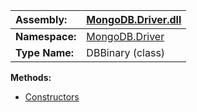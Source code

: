 | **Assembly:** | [MongoDB.Driver.dll](MongoDB_Driver.md) |
|:--------------|:----------------------------------------|
| **Namespace:** | [MongoDB.Driver](N_MongoDB_Driver.md)   |
| **Type Name:** | DBBinary (class)                        |

**Methods:**
  * [Constructors](#Constructors.md)
